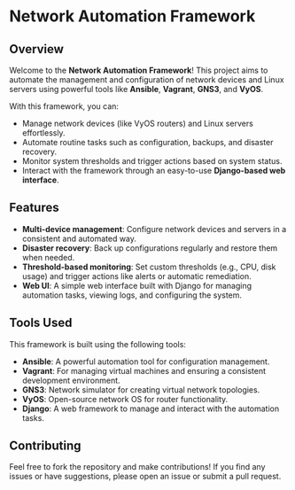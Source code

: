 # Network Automation Framework

## Overview

Welcome to the **Network Automation Framework**! This project aims to automate the management and configuration of network devices and Linux servers using powerful tools like **Ansible**, **Vagrant**, **GNS3**, and **VyOS**. 

With this framework, you can:
- Manage network devices (like VyOS routers) and Linux servers effortlessly.
- Automate routine tasks such as configuration, backups, and disaster recovery.
- Monitor system thresholds and trigger actions based on system status.
- Interact with the framework through an easy-to-use **Django-based web interface**.

## Features
- **Multi-device management**: Configure network devices and servers in a consistent and automated way.
- **Disaster recovery**: Back up configurations regularly and restore them when needed.
- **Threshold-based monitoring**: Set custom thresholds (e.g., CPU, disk usage) and trigger actions like alerts or automatic remediation.
- **Web UI**: A simple web interface built with Django for managing automation tasks, viewing logs, and configuring the system.

## Tools Used

This framework is built using the following tools:
- **Ansible**: A powerful automation tool for configuration management.
- **Vagrant**: For managing virtual machines and ensuring a consistent development environment.
- **GNS3**: Network simulator for creating virtual network topologies.
- **VyOS**: Open-source network OS for router functionality.
- **Django**: A web framework to manage and interact with the automation tasks.

## Contributing

Feel free to fork the repository and make contributions! If you find any issues or have suggestions, please open an issue or submit a pull request.
